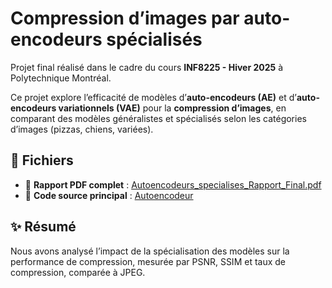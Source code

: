 

# Compression d’images par auto-encodeurs spécialisés

Projet final réalisé dans le cadre du cours **INF8225 - Hiver 2025** à Polytechnique Montréal.

Ce projet explore l’efficacité de modèles d’**auto-encodeurs (AE)** et d’**auto-encodeurs variationnels (VAE)** pour la **compression d’images**, en comparant des modèles généralistes et spécialisés selon les catégories d’images (pizzas, chiens, variées).

## 📁 Fichiers

* 📄 **Rapport PDF complet** : [Autoencodeurs\_specialises\_Rapport\_Final.pdf](./Autoecodeurs%20specialises%20compression%20-%20Rapport%20Final%20INF8225.pdf)
* 🧠 **Code source principal** : [Autoencodeur](AE.py)

## ✨ Résumé

Nous avons analysé l’impact de la spécialisation des modèles sur la performance de compression, mesurée par PSNR, SSIM et taux de compression, comparée à JPEG.
 